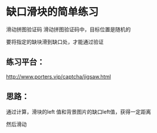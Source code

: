 # 缺口滑块的简单练习

滑动拼图验证码
滑动拼图验证码中，目标位置是随机的

要将指定的缺块滑到缺口处，才能通过验证
## 练习平台：

http://www.porters.vip/captcha/jigsaw.html

## 思路：

通过计算，滑块的left 值和背景图片的缺口left值，获得一定距离

然后滑动


